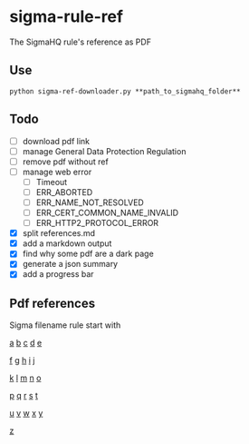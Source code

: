 # sigma-rule-ref
The SigmaHQ rule's reference as PDF

## Use
`python sigma-ref-downloader.py **path_to_sigmahq_folder**`

## Todo
- [ ] download pdf link
- [ ] manage General Data Protection Regulation
- [ ] remove pdf without ref
- [ ] manage web error
  - [ ] Timeout
  - [ ] ERR_ABORTED
  - [ ] ERR_NAME_NOT_RESOLVED
  - [ ] ERR_CERT_COMMON_NAME_INVALID
  - [ ] ERR_HTTP2_PROTOCOL_ERROR
- [X] split references.md 
- [X] add a markdown output
- [X] find why some pdf are a dark page
- [X] generate a json summary
- [X] add a progress bar

## Pdf references

Sigma filename rule start with 

[a](./references_a.md)  [b](./references_b.md)  [c](./references_c.md)  [d](./references_d.md)  [e](./references_e.md)

[f](./references_f.md)  [g](./references_g.md)  [h](./references_h.md)  [i](./references_i.md)  [j](./references_j.md)

[k](./references_k.md)  [l](./references_l.md)  [m](./references_m.md)  [n](./references_n.md)  [o](./references_o.md)

[p](./references_p.md)  [q](./references_q.md)  [r](./references_r.md)  [s](./references_s.md)  [t](./references_t.md)

[u](./references_u.md)  [v](./references_v.md)  [w](./references_w.md)  [x](./references_x.md)  [y](./references_y.md)

[z](./references_z.md)

